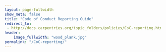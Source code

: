 ```yaml
---
layout: page-fullwidth
show_meta: false
title: "Code of Conduct Reporting Guide"
redirect_to:
 - http://docs.carpentries.org/topic_folders/policies/CoC-reporting.html
header:
    image_fullwidth: "wood_plank.jpg"
permalink: "/CoC-reporting/"
---
```

